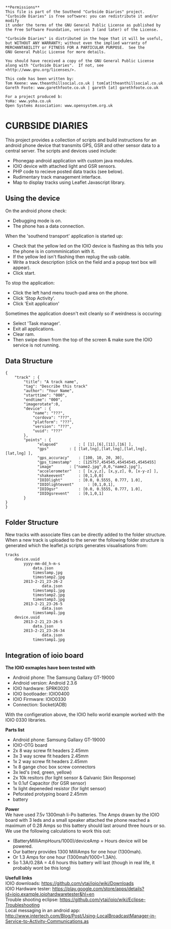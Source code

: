     **Permissions**
    This file is part of the Southend "Curbside Diaries" project.
    "Curbside Diaries" is free software: you can redistribute it and/or modify
    it under the terms of the GNU General Public License as published by
    the Free Software Foundation, version 3 (and later) of the License.

    "Curbside Diaries" is distributed in the hope that it will be useful,
    but WITHOUT ANY WARRANTY; without even the implied warranty of
    MERCHANTABILITY or FITNESS FOR A PARTICULAR PURPOSE.  See the
    GNU General Public License for more details.

    You should have received a copy of the GNU General Public License
    along with "Curbside Diaries".  If not, see <http://www.gnu.org/licenses/>.
    
    This code has been written by:
    Tom Keene: www.theanthillsocial.co.uk | tom[at]theanthillsocial.co.uk
    Gareth Foote: www.garethfoote.co.uk | gareth [at] garethfoote.co.uk
    
    For a project produced b:
    YoHa: www.yoha.co.uk
    Open Systems Association: www.opensystem.org.uk

CURBSIDE DIARIES
==================     
This project provides a collection of scripts and build instructions for an 
android phone device that transmits GPS, GSR and other sensor data to a central server.
The scripts and devices used include:
- Phonegap android application with custom java modules.
- IOIO device with attached light and GSR sensors.
- PHP code to recieve posted data tracks (see below).
- Rudimentary track management interface.
- Map to display tracks using Leaflet Javascript library.

Using the device  
--------------
On the android phone check:
- Debugging mode is on.
- The phone has a data connection.

When the 'southend transport' application is started up:
- Check that the yellow led on the IOIO device is flashing as this tells you the phone is in commminication with it.
- If the yellow led isn't flashing then replug the usb cable.
- Write a track description (click on the field and a popup text box will appear).
- Click start.

To stop the application:
- Click the left hand menu touch-pad area on the phone.
- Click 'Stop Activity'.
- Click 'Exit application'

Sometimes the application doesn't exit cleanly so if weirdness is occuring:
- Select 'Task manager'.
- Exit all applications.
- Clear ram.
- Then swipe down from the top of the screen & make sure the IOIO service is not running.

Data Structure  
--------------
    {
    	"track" : {
            "title": "A track name",
            "tag": "Describe this track"
            "author": "Your Name", 
            "starttime": "000",
            "endtime": "000",
            "imagerotate":0,
            "device" : {
            	"name": "???",   
                "cordova": "???",
                "platform": "???",
                "version": "???",
                "uuid": "???"
            },
            "points" : {
                  "elapsed" 		: [ [1],[6],[11],[16] ],
                  "gps" 		: [ [lat,lng],[lat,lng],[lat,lng],[lat,lng] ],
                  "gps_accuracy"	: [100, 10, 20, 30],
                  "gps_timestamp"	: [125757,454545,45454545,4545455]
                  "image" 		: ["name2.jpg",0,0,"name2.jpg"],
                  "accelerometer" 	: [ [x,y,z], [x,y,z], 0, [x-y-z] ],
                  "shakeevent" 		: [0,1,0,0]
                  "IOIOlight"   	: [0.0, 0.5555, 0.777, 1.0],
                  "IOIOlightevent"   	: [0,1,0,1],
                  "IOIOgsr"   		: [0.0, 0.5555, 0.777, 1.0],
                  "IOIOgsrevent"   	: [0,1,0,1] 
            }
	}
    }               
Folder Structure
----------------
New tracks with associate files can be directly added to the folder structure.
When a new track is uploaded to the server the following folder structure is generated 
which the leaflet.js scripts generates visualisations from:

    tracks
    	device.uuid
    		yyyy-mm-dd_h-m-s
    			data.json
    			timestamp.jpg
    			timestamp2.jpg
    		2013-2-21_23-26-2
    		    	data.json
    			timestamp1.jpg
    			timestamp2.jpg
    			timestamp3.jpg
    		2013-2-21_23-26-5
    		    	data.json
    			timestamp1.jpg
    	device.uuid
    		2013-2-21_23-26-5
    			data.json
    		2013-2-21_23-26-34
    		        data.json
    			timestamp1.jpg
    

Integration of ioio board
-------------------------
**The IOIO exmaples have been tested with**  
- Android phone: The Samsung Gallaxy GT-19000
- Android version: Android 2.3.6
- IOIO hardware: SPRK0020
- IOIO bootloader: IOIO0400
- IOIO Firmware: IOIO0330
- Connection: Socket(ADB)
  
With the configeration above, the IOIO hello world example worked with the IOIO 0330 libraries.

**Parts list**  
- Android phone: Samsung Gallaxy GT-19000
- IOIO-OTG board
- 2x 8 way screw fit headers 2.45mm
- 3x 3 way screw fit headers 2.45mm 
- 1x 2 way screw fit headers 2.45mm
- 1x 8 gange choc box screw connectors
- 3x led's (red, green, yellow)
- 2x 10k resitors (for light sensor & Galvanic Skin Response)
- 1x 0.1uf Capacitor (for GSR sensor)
- 1x light depeneded resistor (for light sensor)
- Peforated protyping board 2.45mm
- battery

**Power**  
We have used 7.5v 1300mah li-Po batteries. 
The Amps drawn by the IOIO board with 3 leds and a small speaker attached the phone 
reached a maximum of 0.28 Amps so this battery should last around three hours or so.
We use the following calculations to work this out:
- (BatteryMilliAmpHours/1000)/deviceAmp = Hours device will be powered.
- Our battery provides 1300 MilliAmps for one hour (1300mah).
- Or 1.3 Amps for one hour (1300mah/1000=1.3Ah).
- So 1.3A/0.28A = 4.6 hours this battery will last (though in real life, it probably wont be this long)


**Usefull links**  
IOIO downloads: https://github.com/ytai/ioio/wiki/Downloads  
IOIO Hardware tester: https://play.google.com/store/apps/details?id=ioio.example.ioiohardwaretester&hl=en  
Trouble shooting eclipse: https://github.com/ytai/ioio/wiki/Eclipse-Troubleshooting  
Local messaging in an android app: http://www.intertech.com/Blog/Post/Using-LocalBroadcastManager-in-Service-to-Activity-Communications.as




